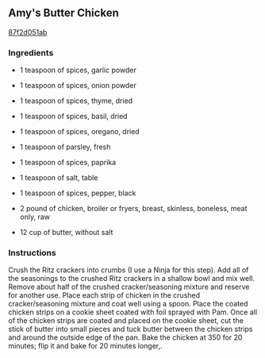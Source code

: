 ## Amy's Butter Chicken

[87f2d051ab](http://www.food.com/recipe/amys-butter-chicken-519234)

### Ingredients

 - 1 teaspoon of spices, garlic powder

 - 1 teaspoon of spices, onion powder

 - 1 teaspoon of spices, thyme, dried

 - 1 teaspoon of spices, basil, dried

 - 1 teaspoon of spices, oregano, dried

 - 1 teaspoon of parsley, fresh

 - 1 teaspoon of spices, paprika

 - 1 teaspoon of salt, table

 - 1 teaspoon of spices, pepper, black

 - 2 pound of chicken, broiler or fryers, breast, skinless, boneless, meat only, raw

 - 12 cup of butter, without salt

### Instructions

Crush the Ritz crackers into crumbs (I use a Ninja for this step). Add all of the seasonings to the crushed Ritz crackers in a shallow bowl and mix well. Remove about half of the crushed cracker/seasoning mixture and reserve for another use. Place each strip of chicken in the crushed cracker/seasoning mixture and coat well using a spoon. Place the coated chicken strips on a cookie sheet coated with foil sprayed with Pam. Once all of the chicken strips are coated and placed on the cookie sheet, cut the stick of butter into small pieces and tuck butter between the chicken strips and around the outside edge of the pan. Bake the chicken at 350 for 20 minutes; flip it and bake for 20 minutes longer,.